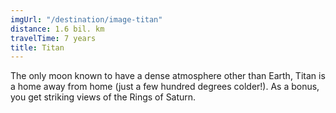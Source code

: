 ```yaml
---
imgUrl: "/destination/image-titan"
distance: 1.6 bil. km
travelTime: 7 years
title: Titan
---
```


The only moon known to have a dense atmosphere other than Earth, Titan
is a home away from home (just a few hundred degrees colder!). As a
bonus, you get striking views of the Rings of Saturn.

